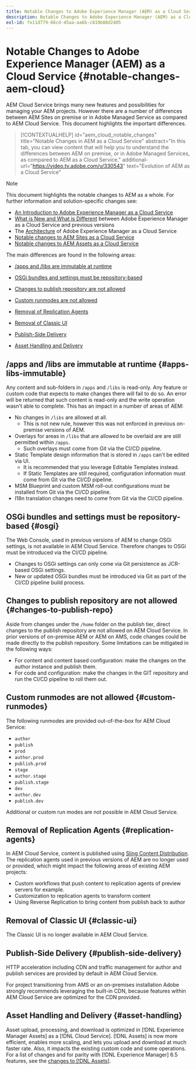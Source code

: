 ```yaml
---
title: Notable Changes to Adobe Experience Manager (AEM) as a Cloud Service
description: Notable Changes to Adobe Experience Manager (AEM) as a Cloud Service
exl-id: fe11d779-66cd-45aa-aa6b-c819b88d2405
---
```

# Notable Changes to Adobe Experience Manager (AEM) as a Cloud Service {#notable-changes-aem-cloud}

AEM Cloud Service brings many new features and possibilities for managing your AEM projects. However there are a number of differences between AEM Sites on premise or in Adobe Managed Service as compared to AEM Cloud Service. This document highlights the important differences.

>[!CONTEXTUALHELP]
>id="aem_cloud_notable_changes"
>title="Notable Changes in AEM as a Cloud Service"
>abstract="In this tab, you can view content that will help you to understand the differences between AEM on premise, or in Adobe Managed Services, as compared to AEM as a Cloud Service."
>additional-url="https://video.tv.adobe.com/v/330543" text="Evolution of AEM as a Cloud Service"


>[!NOTE]
>This document highlights the notable changes to AEM as a whole. For further information and solution-specific changes see:
>
>* [An Introduction to Adobe Experience Manager as a Cloud Service](/help/overview/introduction.md)
>* [What is New and What is Different](/help/overview/what-is-new-and-different.md) between Adobe Experience Manager as a Cloud Service and previous versions
>* The [Architecture](/help/core-concepts/architecture.md) of Adobe Experience Manager as a Cloud Service
>* [Notable changes to AEM Sites as a Cloud Service](/help/sites-cloud/sites-cloud-changes.md)
>* [Notable changes to AEM Assets as a Cloud Service](/help/assets/assets-cloud-changes.md)

The main differences are found in the following areas:

* [/apps and /libs are immutable at runtime](#apps-libs-immutable)

* [OSGi bundles and settings must be repository-based](#osgi)

* [Changes to publish repository are not allowed](#changes-to-publish-repo)

* [Custom runmodes are not allowed](#custom-runmodes)

* [Removal of Replication Agents](#replication-agents)

* [Removal of Classic UI](#classic-ui)

* [Publish-Side Delivery](#publish-side-delivery)

* [Asset Handling and Delivery](#asset-handling)

## /apps and /libs are immutable at runtime {#apps-libs-immutable}

 Any content and sub-folders in `/apps` and `/libs` is read-only. Any feature or custom code that expects to make changes there will fail to do so. An error will be returned that such content is read-only and the write operation wasn't able to complete. This has an impact in a number of areas of AEM:

* No changes in `/libs` are allowed at all.
  * This is not new rule, however this was not enforced in previous on-premise versions of AEM.
* Overlays for areas in `/libs` that are allowed to be overlaid are are still permitted within `/apps`.
  * Such overlays must come from Git via the CI/CD pipeline.
* Static Template design information that is stored in `/apps` can't be edited via UI.
  * It is recommended that you leverage Editable Templates instead.
  * If Static Templates are still required, configuration information must come from Git via the CI/CD pipeline.
* MSM Blueprint and custom MSM roll-out configurations must be installed from Git via the CI/CD pipeline.
* I18n translation changes need to come from Git via the CI/CD pipeline.

## OSGi bundles and settings must be repository-based {#osgi}

The Web Console, used in previous versions of AEM to change OSGi settings, is not available in AEM Cloud Service. Therefore changes to OSGi must be introduced via the CI/CD pipeline.

* Changes to OSGi settings can only come via Git persistence as JCR-based OSGi settings.
* New or updated OSGi bundles must be introduced via Git as part of the CI/CD pipeline build process.

## Changes to publish repository are not allowed {#changes-to-publish-repo}

Aside from changes under the `/home` folder on the publish tier, direct changes to the publish repository are not allowed on AEM Cloud Service. In prior versions of on-premise AEM or AEM on AMS, code changes could be made directly to the publish repository. Some limitations can be mitigated in the following ways:

* For content and content based configuration: make the changes on the author instance and publish them.
* For code and configuration: make the changes in the GIT repository and run the CI/CD pipeline to roll them out.

## Custom runmodes are not allowed {#custom-runmodes}

The following runmodes are provided out-of-the-box for AEM Cloud Service:

* `author`
* `publish`
* `prod`
* `author.prod`
* `publish.prod`
* `stage`
* `author.stage`
* `publish.stage`
* `dev`
* `author.dev`
* `publish.dev`

Additional or custom run modes are not possible in AEM Cloud Service.

## Removal of Replication Agents {#replication-agents}

In AEM Cloud Service, content is published using [Sling Content Distribution](https://sling.apache.org/documentation/bundles/content-distribution.html). The replication agents used in previous versions of AEM are no longer used or provided, which might impact the following areas of existing AEM projects:

* Custom workflows that push content to replication agents of preview servers for example.
* Customization to replication agents to transform content
* Using Reverse Replication to bring content from publish back to author

## Removal of Classic UI {#classic-ui}

The Classic UI is no longer available in AEM Cloud Service.

## Publish-Side Delivery {#publish-side-delivery}

HTTP acceleration including CDN and traffic management for author and publish services are provided by default in AEM Cloud Service.

For project transitioning from AMS or an on-premises installation Adobe strongly recommends leveraging the built-in CDN, because features within AEM Cloud Service are optimized for the CDN provided.

## Asset Handling and Delivery {#asset-handling}

Asset upload, processing, and download is optimized in [!DNL Experience Manager Assets] as a [!DNL Cloud Service]. [!DNL Assets] is now more efficient, enables more scaling, and lets you upload and download at much faster rate. Also, it impacts the existing custom code and some operations. For a list of changes and for parity with [!DNL Experience Manager] 6.5 features, see the [changes to [!DNL Assets]](/help/assets/assets-cloud-changes.md).

